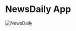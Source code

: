 # NewsDaily App
![NewsDaily](https://github.com/Luckshya1210/NewsApp/assets/93855214/d10424c3-034a-4124-b9b5-87f06c064a9e)
 
